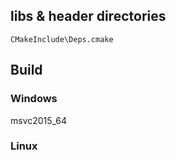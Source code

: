 ## libs & header directories

`CMakeInclude\Deps.cmake`

## Build

### Windows

msvc2015_64

### Linux

